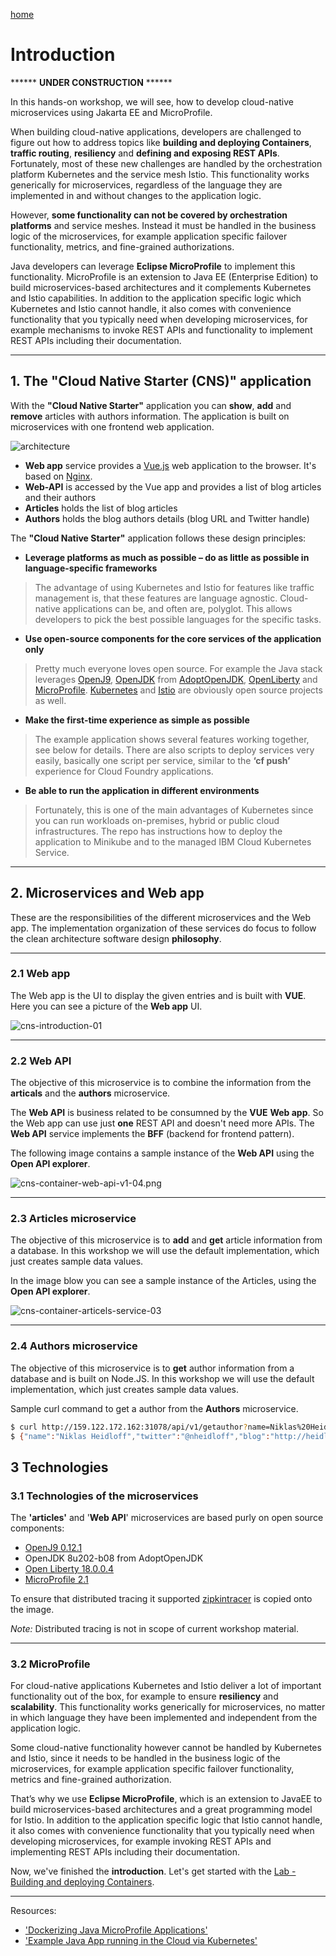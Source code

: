[home](README.md)
# Introduction
****** **UNDER CONSTRUCTION** ******

In this hands-on workshop, we will see, how to develop cloud-native microservices using Jakarta EE and MicroProfile.

When building cloud-native applications, developers are challenged to figure out how to address topics like **building and deploying Containers**, **traffic routing**, **resiliency** and **defining and exposing REST APIs**. Fortunately, most of these new challenges are handled by the orchestration platform Kubernetes and the service mesh Istio. This functionality works generically for microservices, regardless of the language they are implemented in and without changes to the application logic.

However, **some functionality can not be covered by orchestration platforms** and service meshes. Instead it must be handled in the business logic of the microservices, for example application specific failover functionality, metrics, and fine-grained authorizations.

Java developers can leverage **Eclipse MicroProfile** to implement this functionality. MicroProfile is an extension to Java EE (Enterprise Edition) to build microservices-based architectures and it complements Kubernetes and Istio capabilities. In addition to the application specific logic which Kubernetes and Istio cannot handle, it also comes with convenience functionality that you typically need when developing microservices, for example mechanisms to invoke REST APIs and functionality to implement REST APIs including their documentation.

---

## 1. The "Cloud Native Starter (CNS)" application

With the **"Cloud Native Starter"** application you can **show**, **add** and **remove** articles with authors information. The application is built on microservices with one frontend web application.

![architecture](images/architecture.png)

* **Web app** service provides a [Vue.js](https://vuejs.org/) web application to the browser. It's based on [Nginx](https://nginx.org/en/).
* **Web-API** is accessed by the Vue app and provides a list of blog articles and their authors
* **Articles** holds the list of blog articles
* **Authors** holds the blog authors details (blog URL and Twitter handle)

The **"Cloud Native Starter"** application follows these design principles:

* **Leverage platforms as much as possible – do as little as possible in language-specific frameworks**

> The advantage of using Kubernetes and Istio for features like traffic management is, that these features are language agnostic. Cloud-native applications can be, and often are, polyglot. This allows developers to pick the best possible languages for the specific tasks.

* **Use open-source components for the core services of the application only**

> Pretty much everyone loves open source. For example the Java stack leverages [OpenJ9](https://www.eclipse.org/openj9/), [OpenJDK](https://openjdk.java.net/) from [AdoptOpenJDK](https://adoptopenjdk.net/), [OpenLiberty](https://openliberty.io/) and [MicroProfile](https://microprofile.io/). [Kubernetes](https://kubernetes.io/) and [Istio](https://istio.io/) are obviously open source projects as well.

* **Make the first-time experience as simple as possible**

> The example application shows several features working together, see below for details. There are also scripts to deploy services very easily, basically one script per service, similar to the **‘cf push’** experience for Cloud Foundry applications.

* **Be able to run the application in different environments**

> Fortunately, this is one of the main advantages of Kubernetes since you can run workloads on-premises, hybrid or public cloud infrastructures. The repo has instructions how to deploy the application to Minikube and to the managed IBM Cloud Kubernetes Service.

---

## 2. **Microservices and Web app**

These are the responsibilities of the different microservices and the Web app. The implementation organization of these services do focus to follow the clean architecture software design **philosophy**.

---

### 2.1 **Web app**

The Web app is the UI to display the given entries and is built with **VUE**.
Here you can see a picture of the **Web app** UI.

![cns-introduction-01](images/cns-introduction-01.png)

---

### 2.2 ****Web API****

The objective of this microservice is to combine the information from the **articals** and the **authors** microservice. 

The **Web API** is business related to be consumned by the **VUE** **Web app**. So the Web app can use just **one** REST API and doesn't need more APIs. The **Web API** service implements the **BFF** (backend for frontend pattern). 

The following image contains a sample instance of the **Web API** using the **Open API explorer**.

![cns-container-web-api-v1-04.png](images/cns-container-web-api-v1-04.png)

---

### 2.3 **Articles microservice**

The objective of this microservice is to **add** and **get** article information from a database. In this workshop we will use the default implementation, which just creates sample data values.

In the image blow you can see a sample instance of the Articles,  using the **Open API explorer**.

![cns-container-articels-service-03](images/cns-container-articels-service-03.png)

---

### 2.4 **Authors microservice**

The objective of this microservice is to **get** author information from a database and is built on Node.JS.
In this workshop we will use the default implementation, which just creates sample data values.

Sample curl command to get a author from the **Authors** microservice.

```sh
$ curl http://159.122.172.162:31078/api/v1/getauthor?name=Niklas%20Heidloff
$ {"name":"Niklas Heidloff","twitter":"@nheidloff","blog":"http://heidloff.net"}
```

## 3 Technologies

### 3.1 Technologies of the microservices

The **'articles'** and '**Web API**' microservices are based purly on open source components:

* [OpenJ9 0.12.1](https://projects.eclipse.org/projects/technology.openj9/releases/0.12.1/review)
* OpenJDK 8u202-b08 from AdoptOpenJDK
* [Open Liberty 18.0.0.4](https://openliberty.io/downloads/)
* [MicroProfile 2.1](https://projects.eclipse.org/projects/technology.microprofile/releases/microprofile-2.1)

To ensure that distributed tracing it supported [zipkintracer](https://github.com/openzipkin/zipkin-ruby) is copied onto the image.  


_Note:_ Distributed tracing is not in scope of current workshop material.

---

### 3.2 MicroProfile

For cloud-native applications Kubernetes and Istio deliver a lot of important functionality out of the box, for example to ensure **resiliency** and **scalability**. This functionality works generically for microservices, no matter in which language they have been implemented and independent from the application logic.

Some cloud-native functionality however cannot be handled by Kubernetes and Istio, since it needs to be handled in the business logic of the microservices, for example application specific failover functionality, metrics and fine-grained authorization.

That’s why we use **Eclipse MicroProfile**, which is an extension to JavaEE to build microservices-based architectures and a great programming model for Istio. In addition to the application specific logic that Istio cannot handle, it also comes with convenience functionality that you typically need when developing microservices, for example invoking REST APIs and implementing REST APIs including their documentation.

Now, we've finished the **introduction**.
Let's get started with the [Lab - Building and deploying Containers](02-container.md).

---

Resources:

* ['Dockerizing Java MicroProfile Applications'](http://heidloff.net/article/dockerizing-container-java-microprofile)
* ['Example Java App running in the Cloud via Kubernetes'](http://heidloff.net/article/example-java-app-cloud-kubernetes)





